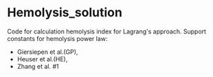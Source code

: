 # Hemolysis_solution

Code for calculation hemolysis index for Lagrang's approach. Support constants for hemolysis power law:
- Giersiepen et al.(GP), 
- Heuser et al.(HE), 
- Zhang et al. #1 
